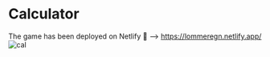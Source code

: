 # Calculator
The game has been deployed on Netlify 🔗 --> https://lommeregn.netlify.app/
![cal](https://user-images.githubusercontent.com/43856395/115973602-f7edd580-a55e-11eb-8205-c27fa5ab7c79.JPG)

